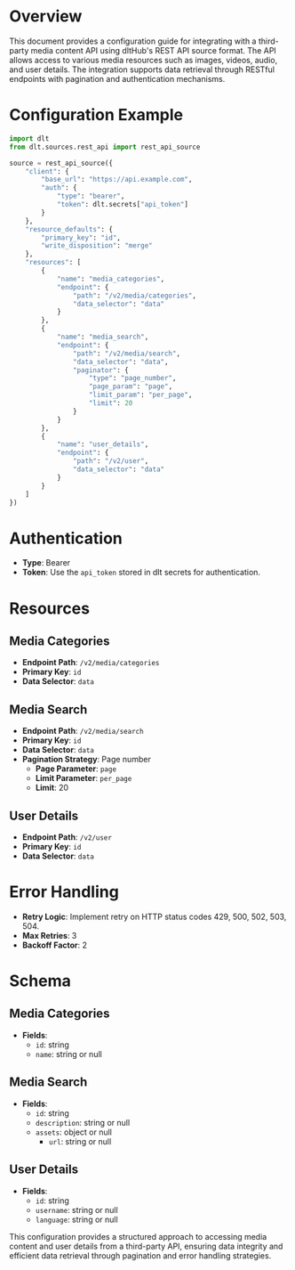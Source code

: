 # Overview

This document provides a configuration guide for integrating with a third-party media content API using dltHub's REST API source format. The API allows access to various media resources such as images, videos, audio, and user details. The integration supports data retrieval through RESTful endpoints with pagination and authentication mechanisms.

# Configuration Example

```python
import dlt
from dlt.sources.rest_api import rest_api_source

source = rest_api_source({
    "client": {
        "base_url": "https://api.example.com",
        "auth": {
            "type": "bearer",
            "token": dlt.secrets["api_token"]
        }
    },
    "resource_defaults": {
        "primary_key": "id",
        "write_disposition": "merge"
    },
    "resources": [
        {
            "name": "media_categories",
            "endpoint": {
                "path": "/v2/media/categories",
                "data_selector": "data"
            }
        },
        {
            "name": "media_search",
            "endpoint": {
                "path": "/v2/media/search",
                "data_selector": "data",
                "paginator": {
                    "type": "page_number",
                    "page_param": "page",
                    "limit_param": "per_page",
                    "limit": 20
                }
            }
        },
        {
            "name": "user_details",
            "endpoint": {
                "path": "/v2/user",
                "data_selector": "data"
            }
        }
    ]
})
```

# Authentication

- **Type**: Bearer
- **Token**: Use the `api_token` stored in dlt secrets for authentication.

# Resources

## Media Categories
- **Endpoint Path**: `/v2/media/categories`
- **Primary Key**: `id`
- **Data Selector**: `data`

## Media Search
- **Endpoint Path**: `/v2/media/search`
- **Primary Key**: `id`
- **Data Selector**: `data`
- **Pagination Strategy**: Page number
  - **Page Parameter**: `page`
  - **Limit Parameter**: `per_page`
  - **Limit**: 20

## User Details
- **Endpoint Path**: `/v2/user`
- **Primary Key**: `id`
- **Data Selector**: `data`

# Error Handling

- **Retry Logic**: Implement retry on HTTP status codes 429, 500, 502, 503, 504.
- **Max Retries**: 3
- **Backoff Factor**: 2

# Schema

## Media Categories
- **Fields**:
  - `id`: string
  - `name`: string or null

## Media Search
- **Fields**:
  - `id`: string
  - `description`: string or null
  - `assets`: object or null
    - `url`: string or null

## User Details
- **Fields**:
  - `id`: string
  - `username`: string or null
  - `language`: string or null

This configuration provides a structured approach to accessing media content and user details from a third-party API, ensuring data integrity and efficient data retrieval through pagination and error handling strategies.
